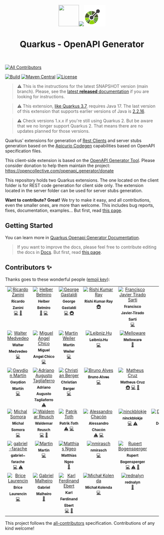 
<div align="center">

<img src="https://github.com/quarkiverse/.github/blob/main/assets/images/quarkus.svg" width="67" height="70" ><img src="https://github.com/quarkiverse/.github/blob/main/assets/images/plus-sign.svg" height="70" ><img src="https://github.com/quarkiverse/quarkus-openapi-generator/blob/main/docs/modules/ROOT/assets/images/openapi.svg" height="70" >

# Quarkus - OpenAPI Generator
</div>
<br>

<!-- ALL-CONTRIBUTORS-BADGE:START - Do not remove or modify this section -->
[![All Contributors](https://img.shields.io/badge/all_contributors-42-orange.svg?style=flat-square)](#contributors-)
<!-- ALL-CONTRIBUTORS-BADGE:END -->
[![Build](<https://img.shields.io/github/actions/workflow/status/quarkiverse/quarkus-openapi-generator/build.yml?branch=main&logo=GitHub&style=flat-square>)](https://github.com/quarkiverse/quarkus-openapi-generator/actions?query=workflow%3ABuild)
[![Maven Central](https://img.shields.io/maven-central/v/io.quarkiverse.openapi.generator/quarkus-openapi-generator.svg?label=Maven%20Central&style=flat-square)](https://search.maven.org/artifact/io.quarkiverse.openapi.generator/quarkus-openapi-generator)
[![License](https://img.shields.io/badge/License-Apache%202.0-blue.svg?style=flat-square)](https://opensource.org/licenses/Apache-2.0)


> **⚠️** This is the instructions for the latest SNAPSHOT version (main branch). Please, see the [latest **released** documentation](https://docs.quarkiverse.io/quarkus-openapi-generator/dev/index.html) if you are looking for instructions.

> **⚠️** This extension, [like Quarkus 3.7](https://quarkus.io/blog/java-17/), requires Java 17. The last version of this extension that supports earlier versions of Java is [2.2.16](https://github.com/quarkiverse/quarkus-openapi-generator/releases/tag/2.2.16).

> **⚠️** Check versions 1.x.x if you're still using Quarkus 2. But be aware that we no longer support Quarkus 2. That means there are no updates planned for those versions.

Quarkus' extensions for generation of [Rest Clients](https://quarkus.io/guides/rest-client) and server stubs generation based on the [Apicurio Codegen](https://github.com/Apicurio/apicurio-codegen) capabilities based on OpenAPI specification files.

This client-side extension is based on the [OpenAPI Generator Tool](https://openapi-generator.tech/). Please consider donation to help them maintain the
project: https://opencollective.com/openapi_generator/donate

This repository holds two Quarkus extensions. The one located on the client folder is for REST code generation for client side only. The extension located in the server folder can be used for server stubs generation.

**Want to contribute? Great!** We try to make it easy, and all contributions, even the smaller ones, are more than welcome. This includes bug reports, fixes, documentation, examples... But first, read [this page](CONTRIBUTING.md).

## Getting Started

You can learn more in [Quarkus Openapi Generator Documentation](http://docs.quarkiverse.io/quarkus-openapi-generator/dev/index.html).


> If you want to improve the docs, please feel free to contribute editing the docs in [Docs](https://github.com/quarkiverse/quarkus-openapi-generator/tree/main/docs/modules/ROOT). But first, read [this page](CONTRIBUTING.md).

## Contributors ✨

Thanks goes to these wonderful people ([emoji key](https://allcontributors.org/docs/en/emoji-key)):

<!-- ALL-CONTRIBUTORS-LIST:START - Do not remove or modify this section -->
<!-- prettier-ignore-start -->
<!-- markdownlint-disable -->
<table>
  <tbody>
    <tr>
      <td align="center" valign="top" width="14.28%"><a href="https://ricardozanini.medium.com/"><img src="https://avatars.githubusercontent.com/u/1538000?v=4?s=100" width="100px;" alt="Ricardo Zanini"/><br /><sub><b>Ricardo Zanini</b></sub></a><br /><a href="https://github.com/quarkiverse/quarkus-openapi-generator/commits?author=ricardozanini" title="Code">💻</a> <a href="#maintenance-ricardozanini" title="Maintenance">🚧</a></td>
      <td align="center" valign="top" width="14.28%"><a href="http://thegreatapi.com"><img src="https://avatars.githubusercontent.com/u/11776454?v=4?s=100" width="100px;" alt="Helber Belmiro"/><br /><sub><b>Helber Belmiro</b></sub></a><br /><a href="https://github.com/quarkiverse/quarkus-openapi-generator/commits?author=hbelmiro" title="Documentation">📖</a> <a href="https://github.com/quarkiverse/quarkus-openapi-generator/commits?author=hbelmiro" title="Code">💻</a></td>
      <td align="center" valign="top" width="14.28%"><a href="http://gastaldi.wordpress.com"><img src="https://avatars.githubusercontent.com/u/54133?v=4?s=100" width="100px;" alt="George Gastaldi"/><br /><sub><b>George Gastaldi</b></sub></a><br /><a href="https://github.com/quarkiverse/quarkus-openapi-generator/commits?author=gastaldi" title="Code">💻</a> <a href="#infra-gastaldi" title="Infrastructure (Hosting, Build-Tools, etc)">🚇</a></td>
      <td align="center" valign="top" width="14.28%"><a href="https://github.com/RishiKumarRay"><img src="https://avatars.githubusercontent.com/u/87641376?v=4?s=100" width="100px;" alt="Rishi Kumar Ray"/><br /><sub><b>Rishi Kumar Ray</b></sub></a><br /><a href="#infra-RishiKumarRay" title="Infrastructure (Hosting, Build-Tools, etc)">🚇</a></td>
      <td align="center" valign="top" width="14.28%"><a href="https://github.com/fjtirado"><img src="https://avatars.githubusercontent.com/u/65240126?v=4?s=100" width="100px;" alt="Francisco Javier Tirado Sarti"/><br /><sub><b>Francisco Javier Tirado Sarti</b></sub></a><br /><a href="https://github.com/quarkiverse/quarkus-openapi-generator/commits?author=fjtirado" title="Code">💻</a></td>
      <td align="center" valign="top" width="14.28%"><a href="https://github.com/Orbifoldt"><img src="https://avatars.githubusercontent.com/u/30009459?v=4?s=100" width="100px;" alt="Orbifoldt"/><br /><sub><b>Orbifoldt</b></sub></a><br /><a href="https://github.com/quarkiverse/quarkus-openapi-generator/commits?author=Orbifoldt" title="Code">💻</a></td>
      <td align="center" valign="top" width="14.28%"><a href="https://github.com/antssilva96"><img src="https://avatars.githubusercontent.com/u/84567479?v=4?s=100" width="100px;" alt="antssilva96"/><br /><sub><b>antssilva96</b></sub></a><br /><a href="https://github.com/quarkiverse/quarkus-openapi-generator/commits?author=antssilva96" title="Code">💻</a></td>
    </tr>
    <tr>
      <td align="center" valign="top" width="14.28%"><a href="https://github.com/wmedvede"><img src="https://avatars.githubusercontent.com/u/2431454?v=4?s=100" width="100px;" alt="Walter Medvedeo"/><br /><sub><b>Walter Medvedeo</b></sub></a><br /><a href="https://github.com/quarkiverse/quarkus-openapi-generator/commits?author=wmedvede" title="Code">💻</a></td>
      <td align="center" valign="top" width="14.28%"><a href="https://github.com/miguelchico"><img src="https://avatars.githubusercontent.com/u/6106661?v=4?s=100" width="100px;" alt="Miguel Angel Chico"/><br /><sub><b>Miguel Angel Chico</b></sub></a><br /><a href="https://github.com/quarkiverse/quarkus-openapi-generator/commits?author=miguelchico" title="Code">💻</a></td>
      <td align="center" valign="top" width="14.28%"><a href="https://github.com/martinweiler"><img src="https://avatars.githubusercontent.com/u/619410?v=4?s=100" width="100px;" alt="Martin Weiler"/><br /><sub><b>Martin Weiler</b></sub></a><br /><a href="https://github.com/quarkiverse/quarkus-openapi-generator/commits?author=martinweiler" title="Code">💻</a></td>
      <td align="center" valign="top" width="14.28%"><a href="https://leibnizhu.github.io/"><img src="https://avatars.githubusercontent.com/u/13050963?v=4?s=100" width="100px;" alt="Leibniz.Hu"/><br /><sub><b>Leibniz.Hu</b></sub></a><br /><a href="https://github.com/quarkiverse/quarkus-openapi-generator/commits?author=Leibnizhu" title="Code">💻</a></td>
      <td align="center" valign="top" width="14.28%"><a href="http://melloware.com"><img src="https://avatars.githubusercontent.com/u/4399574?v=4?s=100" width="100px;" alt="Melloware"/><br /><sub><b>Melloware</b></sub></a><br /><a href="https://github.com/quarkiverse/quarkus-openapi-generator/commits?author=melloware" title="Documentation">📖</a></td>
      <td align="center" valign="top" width="14.28%"><a href="https://github.com/cristianonicolai"><img src="https://avatars.githubusercontent.com/u/570894?v=4?s=100" width="100px;" alt="Cristiano Nicolai"/><br /><sub><b>Cristiano Nicolai</b></sub></a><br /><a href="https://github.com/quarkiverse/quarkus-openapi-generator/commits?author=cristianonicolai" title="Code">💻</a></td>
      <td align="center" valign="top" width="14.28%"><a href="https://github.com/YassinHajaj"><img src="https://avatars.githubusercontent.com/u/18174180?v=4?s=100" width="100px;" alt="YassinHajaj"/><br /><sub><b>YassinHajaj</b></sub></a><br /><a href="https://github.com/quarkiverse/quarkus-openapi-generator/commits?author=YassinHajaj" title="Code">💻</a></td>
    </tr>
    <tr>
      <td align="center" valign="top" width="14.28%"><a href="https://github.com/gwydionmv"><img src="https://avatars.githubusercontent.com/u/118427625?v=4?s=100" width="100px;" alt="Gwydion Martín"/><br /><sub><b>Gwydion Martín</b></sub></a><br /><a href="https://github.com/quarkiverse/quarkus-openapi-generator/commits?author=gwydionmv" title="Code">💻</a></td>
      <td align="center" valign="top" width="14.28%"><a href="https://www.linkedin.com/in/adrianotagliaferro/"><img src="https://avatars.githubusercontent.com/u/1286247?v=4?s=100" width="100px;" alt="Adriano Augusto Tagliaferro"/><br /><sub><b>Adriano Augusto Tagliaferro</b></sub></a><br /><a href="https://github.com/quarkiverse/quarkus-openapi-generator/commits?author=dritoferro" title="Tests">⚠️</a></td>
      <td align="center" valign="top" width="14.28%"><a href="https://techspace.de"><img src="https://avatars.githubusercontent.com/u/3606282?v=4?s=100" width="100px;" alt="Christian Berger"/><br /><sub><b>Christian Berger</b></sub></a><br /><a href="https://github.com/quarkiverse/quarkus-openapi-generator/commits?author=chberger" title="Code">💻</a></td>
      <td align="center" valign="top" width="14.28%"><a href="https://github.com/brunobaiano"><img src="https://avatars.githubusercontent.com/u/13356327?v=4?s=100" width="100px;" alt="Bruno Alves"/><br /><sub><b>Bruno Alves</b></sub></a><br /><a href="https://github.com/quarkiverse/quarkus-openapi-generator/commits?author=brunobaiano" title="Code">💻</a></td>
      <td align="center" valign="top" width="14.28%"><a href="https://github.com/mcruzdev"><img src="https://avatars.githubusercontent.com/u/56329339?v=4?s=100" width="100px;" alt="Matheus Cruz"/><br /><sub><b>Matheus Cruz</b></sub></a><br /><a href="#infra-mcruzdev" title="Infrastructure (Hosting, Build-Tools, etc)">🚇</a> <a href="https://github.com/quarkiverse/quarkus-openapi-generator/commits?author=mcruzdev" title="Code">💻</a> <a href="https://github.com/quarkiverse/quarkus-openapi-generator/commits?author=mcruzdev" title="Documentation">📖</a></td>
      <td align="center" valign="top" width="14.28%"><a href="http://laurentperez.fr"><img src="https://avatars.githubusercontent.com/u/1085201?v=4?s=100" width="100px;" alt="Laurent Perez"/><br /><sub><b>Laurent Perez</b></sub></a><br /><a href="https://github.com/quarkiverse/quarkus-openapi-generator/commits?author=laurentperez" title="Code">💻</a></td>
      <td align="center" valign="top" width="14.28%"><a href="https://github.com/bpasson"><img src="https://avatars.githubusercontent.com/u/6814512?v=4?s=100" width="100px;" alt="Bas Passon"/><br /><sub><b>Bas Passon</b></sub></a><br /><a href="https://github.com/quarkiverse/quarkus-openapi-generator/commits?author=bpasson" title="Code">💻</a></td>
    </tr>
    <tr>
      <td align="center" valign="top" width="14.28%"><a href="https://github.com/michalsomora"><img src="https://avatars.githubusercontent.com/u/10022003?v=4?s=100" width="100px;" alt="Michal Somora"/><br /><sub><b>Michal Somora</b></sub></a><br /><a href="https://github.com/quarkiverse/quarkus-openapi-generator/commits?author=michalsomora" title="Code">💻</a></td>
      <td align="center" valign="top" width="14.28%"><a href="https://github.com/lordvlad"><img src="https://avatars.githubusercontent.com/u/1217769?v=4?s=100" width="100px;" alt="Waldemar Reusch"/><br /><sub><b>Waldemar Reusch</b></sub></a><br /><a href="https://github.com/quarkiverse/quarkus-openapi-generator/commits?author=lordvlad" title="Code">💻</a> <a href="https://github.com/quarkiverse/quarkus-openapi-generator/commits?author=lordvlad" title="Documentation">📖</a></td>
      <td align="center" valign="top" width="14.28%"><a href="https://github.com/patr1kt0th"><img src="https://avatars.githubusercontent.com/u/20856829?v=4?s=100" width="100px;" alt="Patrik Toth"/><br /><sub><b>Patrik Toth</b></sub></a><br /><a href="https://github.com/quarkiverse/quarkus-openapi-generator/commits?author=patr1kt0th" title="Tests">⚠️</a> <a href="https://github.com/quarkiverse/quarkus-openapi-generator/commits?author=patr1kt0th" title="Code">💻</a></td>
      <td align="center" valign="top" width="14.28%"><a href="https://github.com/aecc"><img src="https://avatars.githubusercontent.com/u/6069300?v=4?s=100" width="100px;" alt="Alessandro Chacón"/><br /><sub><b>Alessandro Chacón</b></sub></a><br /><a href="https://github.com/quarkiverse/quarkus-openapi-generator/commits?author=aecc" title="Tests">⚠️</a> <a href="https://github.com/quarkiverse/quarkus-openapi-generator/commits?author=aecc" title="Code">💻</a></td>
      <td align="center" valign="top" width="14.28%"><a href="https://github.com/ninckblokje"><img src="https://avatars.githubusercontent.com/u/2307375?v=4?s=100" width="100px;" alt="ninckblokje"/><br /><sub><b>ninckblokje</b></sub></a><br /><a href="https://github.com/quarkiverse/quarkus-openapi-generator/commits?author=ninckblokje" title="Code">💻</a> <a href="https://github.com/quarkiverse/quarkus-openapi-generator/commits?author=ninckblokje" title="Tests">⚠️</a></td>
      <td align="center" valign="top" width="14.28%"><a href="https://github.com/DennisGyldendahlJensenSparNord"><img src="https://avatars.githubusercontent.com/u/135703683?v=4?s=100" width="100px;" alt="DennisGyldendahlJensenSparNord"/><br /><sub><b>DennisGyldendahlJensenSparNord</b></sub></a><br /><a href="https://github.com/quarkiverse/quarkus-openapi-generator/commits?author=DennisGyldendahlJensenSparNord" title="Code">💻</a></td>
      <td align="center" valign="top" width="14.28%"><a href="https://github.com/luanbrdev"><img src="https://avatars.githubusercontent.com/u/144866036?v=4?s=100" width="100px;" alt="Luan Ramalho"/><br /><sub><b>Luan Ramalho</b></sub></a><br /><a href="https://github.com/quarkiverse/quarkus-openapi-generator/commits?author=luanbrdev" title="Documentation">📖</a></td>
    </tr>
    <tr>
      <td align="center" valign="top" width="14.28%"><a href="https://github.com/gabriel-farache"><img src="https://avatars.githubusercontent.com/u/3036508?v=4?s=100" width="100px;" alt="gabriel-farache"/><br /><sub><b>gabriel-farache</b></sub></a><br /><a href="https://github.com/quarkiverse/quarkus-openapi-generator/commits?author=gabriel-farache" title="Code">💻</a> <a href="https://github.com/quarkiverse/quarkus-openapi-generator/commits?author=gabriel-farache" title="Tests">⚠️</a></td>
      <td align="center" valign="top" width="14.28%"><a href="https://github.com/martinoneutrino"><img src="https://avatars.githubusercontent.com/u/8833492?v=4?s=100" width="100px;" alt="Martin"/><br /><sub><b>Martin</b></sub></a><br /><a href="https://github.com/quarkiverse/quarkus-openapi-generator/commits?author=martinoneutrino" title="Code">💻</a></td>
      <td align="center" valign="top" width="14.28%"><a href="https://www.linkedin.com/in/matthias-ngeo/"><img src="https://avatars.githubusercontent.com/u/9427324?v=4?s=100" width="100px;" alt="Matthias Ngeo"/><br /><sub><b>Matthias Ngeo</b></sub></a><br /><a href="https://github.com/quarkiverse/quarkus-openapi-generator/commits?author=Pante" title="Documentation">📖</a></td>
      <td align="center" valign="top" width="14.28%"><a href="https://github.com/nmirasch"><img src="https://avatars.githubusercontent.com/u/2443754?v=4?s=100" width="100px;" alt="nmirasch"/><br /><sub><b>nmirasch</b></sub></a><br /><a href="https://github.com/quarkiverse/quarkus-openapi-generator/commits?author=nmirasch" title="Code">💻</a></td>
      <td align="center" valign="top" width="14.28%"><a href="https://ru4ert.com/"><img src="https://avatars.githubusercontent.com/u/47078678?v=4?s=100" width="100px;" alt="Rupert Bogensperger"/><br /><sub><b>Rupert Bogensperger</b></sub></a><br /><a href="https://github.com/quarkiverse/quarkus-openapi-generator/commits?author=ru4ert" title="Code">💻</a> <a href="https://github.com/quarkiverse/quarkus-openapi-generator/commits?author=ru4ert" title="Tests">⚠️</a> <a href="https://github.com/quarkiverse/quarkus-openapi-generator/commits?author=ru4ert" title="Documentation">📖</a></td>
      <td align="center" valign="top" width="14.28%"><a href="https://github.com/boyi01"><img src="https://avatars.githubusercontent.com/u/14997968?v=4?s=100" width="100px;" alt="boyi01"/><br /><sub><b>boyi01</b></sub></a><br /><a href="https://github.com/quarkiverse/quarkus-openapi-generator/commits?author=boyi01" title="Code">💻</a> <a href="https://github.com/quarkiverse/quarkus-openapi-generator/commits?author=boyi01" title="Tests">⚠️</a></td>
      <td align="center" valign="top" width="14.28%"><a href="https://github.com/carlesarnal"><img src="https://avatars.githubusercontent.com/u/12640103?v=4?s=100" width="100px;" alt="Carles Arnal"/><br /><sub><b>Carles Arnal</b></sub></a><br /><a href="#maintenance-carlesarnal" title="Maintenance">🚧</a></td>
    </tr>
    <tr>
      <td align="center" valign="top" width="14.28%"><a href="https://github.com/brice-laurencin"><img src="https://avatars.githubusercontent.com/u/135709187?v=4?s=100" width="100px;" alt="Brice Laurencin"/><br /><sub><b>Brice Laurencin</b></sub></a><br /><a href="https://github.com/quarkiverse/quarkus-openapi-generator/commits?author=brice-laurencin" title="Code">💻</a></td>
      <td align="center" valign="top" width="14.28%"><a href="https://github.com/gmalheiro"><img src="https://avatars.githubusercontent.com/u/92603922?v=4?s=100" width="100px;" alt="Gabriel Malheiro"/><br /><sub><b>Gabriel Malheiro</b></sub></a><br /><a href="https://github.com/quarkiverse/quarkus-openapi-generator/commits?author=gmalheiro" title="Documentation">📖</a></td>
      <td align="center" valign="top" width="14.28%"><a href="https://github.com/kfebert"><img src="https://avatars.githubusercontent.com/u/848796?v=4?s=100" width="100px;" alt="Karl Ferdinand Ebert"/><br /><sub><b>Karl Ferdinand Ebert</b></sub></a><br /><a href="https://github.com/quarkiverse/quarkus-openapi-generator/commits?author=kfebert" title="Code">💻</a> <a href="https://github.com/quarkiverse/quarkus-openapi-generator/commits?author=kfebert" title="Documentation">📖</a></td>
      <td align="center" valign="top" width="14.28%"><a href="https://github.com/michalkolenda"><img src="https://avatars.githubusercontent.com/u/29705783?v=4?s=100" width="100px;" alt="Michał Kolenda"/><br /><sub><b>Michał Kolenda</b></sub></a><br /><a href="https://github.com/quarkiverse/quarkus-openapi-generator/commits?author=michalkolenda" title="Code">💻</a></td>
      <td align="center" valign="top" width="14.28%"><a href="https://github.com/rednalyn"><img src="https://avatars.githubusercontent.com/u/31593992?v=4?s=100" width="100px;" alt="rednalyn"/><br /><sub><b>rednalyn</b></sub></a><br /><a href="https://github.com/quarkiverse/quarkus-openapi-generator/commits?author=rednalyn" title="Documentation">📖</a></td>
      <td align="center" valign="top" width="14.28%"><a href="https://github.com/marko-bekhta"><img src="https://avatars.githubusercontent.com/u/4004823?v=4?s=100" width="100px;" alt="Marko Bekhta"/><br /><sub><b>Marko Bekhta</b></sub></a><br /><a href="https://github.com/quarkiverse/quarkus-openapi-generator/commits?author=marko-bekhta" title="Code">💻</a></td>
      <td align="center" valign="top" width="14.28%"><a href="https://kranzilla.com/"><img src="https://avatars.githubusercontent.com/u/5983808?v=4?s=100" width="100px;" alt="Andy Barilla"/><br /><sub><b>Andy Barilla</b></sub></a><br /><a href="https://github.com/quarkiverse/quarkus-openapi-generator/commits?author=andybarilla" title="Code">💻</a> <a href="https://github.com/quarkiverse/quarkus-openapi-generator/commits?author=andybarilla" title="Tests">⚠️</a> <a href="https://github.com/quarkiverse/quarkus-openapi-generator/commits?author=andybarilla" title="Documentation">📖</a></td>
    </tr>
  </tbody>
</table>

<!-- markdownlint-restore -->
<!-- prettier-ignore-end -->

<!-- ALL-CONTRIBUTORS-LIST:END -->

This project follows the [all-contributors](https://github.com/all-contributors/all-contributors) specification. Contributions of any kind welcome!
